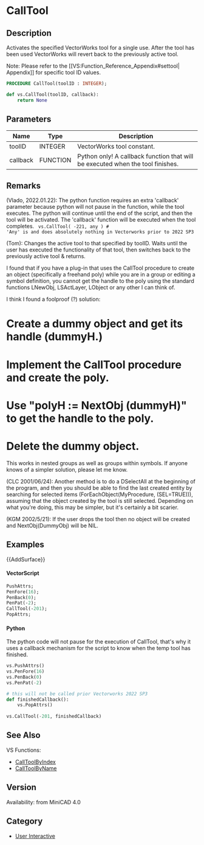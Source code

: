 # CallTool

## Description
Activates the specified VectorWorks tool for a single use. After the tool has been used VectorWorks will revert back to the previously active tool.

Note: Please refer to the [[VS:Function_Reference_Appendix#settool| Appendix]] for specific tool ID values.

```pascal
PROCEDURE CallTool(toolID : INTEGER);
```

```python
def vs.CallTool(toolID, callback):
    return None
```

## Parameters
|Name|Type|Description|
|---|---|---|
|toolID|INTEGER|VectorWorks tool constant.|
|callback|FUNCTION|Python only! A callback function that will be executed when the tool finishes.|

## Remarks
(Vlado, 2022.01.22): The python function requires an extra 'callback' parameter because python will not pause in the function, while the tool executes. The python will continue until the end of the script, and then the tool will be activated. The 'callback' function will be executed when the tool completes.
<code lang="py">
vs.CallTool( -221, any ) # 'Any' is and does absolutely nothing in Vectorworks prior to 2022 SP3
</code>

(Tom): Changes the active tool to that specified by toolID. Waits until the user has executed the functionality of that tool, then switches back to the previously active tool &amp; returns.

I found that if you have a plug-in that uses the CallTool procedure to create an object (specifically a freehand poly) while you are in a group or editing a symbol definition, you cannot get the handle to the poly using the standard functions LNewObj, LSActLayer, LObject or any other I can think of.

I think I found a foolproof (?) solution:

# Create a dummy object and get its handle (dummyH.)
# Implement the CallTool procedure and create the poly.
# Use "polyH := NextObj (dummyH)" to get the handle to the poly.
# Delete the dummy object.

This works in nested groups as well as groups within symbols. If anyone knows of a simpler solution, please let me know.

(CLC 2001/06/24):  Another method is to do a DSelectAll at the beginning of the program, and then you should be able to find the last created entity by searching for selected items (ForEachObject(MyProcedure, (SEL=TRUE))), assuming that the object created by the tool is still selected. Depending on what you're doing, this may be simpler, but it's certainly a bit scarier.

(KGM 2002/5/21): If the user drops the tool then no object will be created and NextObj(DummyObj) will be NIL.

## Examples
{{AddSurface}}

#### VectorScript ####
```pascal
PushAttrs;
PenFore(16);
PenBack(0);
PenPat(-2);
CallTool(-201);
PopAttrs;
```
#### Python ####
The python code will not pause for the execution of CallTool, that's why it uses a callback mechanism for the script to know when the temp tool has finished.
```python
vs.PushAttrs()
vs.PenFore(16)
vs.PenBack(0)
vs.PenPat(-2)

# this will not be called prior Vectorworks 2022 SP3
def finishedCallback():
	vs.PopAttrs()
	
vs.CallTool(-201, finishedCallback)
```

## See Also
VS Functions:
* [CallToolByIndex](CallToolByIndex.md)
* [CallToolByName](CallToolByName.md)

## Version
Availability: from MiniCAD 4.0

## Category
* [User Interactive](../Categories/User%20Interactive.md)
